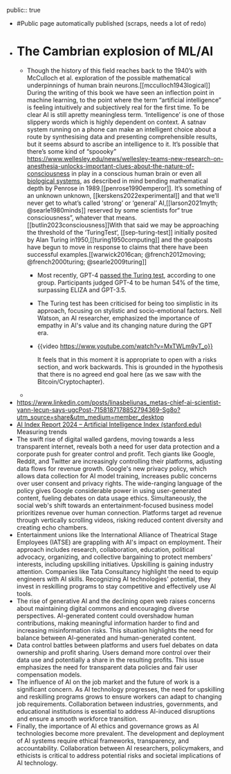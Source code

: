 public:: true

- #Public page automatically published (scraps, needs a lot of redo)
- # The Cambrian explosion of ML/AI
	- Though the history of this field reaches back to the 1940’s with McCulloch et al. exploration of the possible mathematical underpinnings of human brain neurons.[[mcculloch1943logical]] During the writing of this book we have seen an inflection point in machine learning, to the point where the term “artificial intelligence” is feeling intuitively and subjectively real for the first time. To be clear AI is still apretty meaningless term. ‘Intelligence’ is one of those slippery words which is highly dependent on context. A satnav system running on a phone can make an intelligent choice about a route by synthesising data and presenting comprehensible results, but it seems absurd to ascribe an intelligence to it. It’s possible that there’s some kind of “spoooky” https://www.wellesley.edu/news/wellesley-teams-new-research-on-anesthesia-unlocks-important-clues-about-the-nature-of-consciousness in play in a conscious human brain or even all [biological systems](https://www.nature.com/articles/s41598-024-62539-5), as described in mind bending mathematical depth by Penrose in 1989.[[penrose1990emperor]]. It’s something of an unknown unknown, [[kerskens2022experimental]] and that we’ll never get to what’s called ‘strong’ or ‘general’ AI,[[larson2021myth; @searle1980minds]] reserved by some scientists for“ true consciousness”, whatever that means.[[butlin2023consciousness]]With that said we may be approaching the threshold of the ‘TuringTest‘, [[sep-turing-test]] initially posited by Alan Turing in1950,[[turing1950computing]] and the goalposts have begun to move in response to claims that there have been successful examples.[[warwick2016can; @french2012moving; @french2000turing; @searle2009turing]]
		- Most recently, GPT-4 [passed the Turing test](https://www.livescience.com/technology/artificial-intelligence/gpt-4-has-passed-the-turing-test-researchers-claim), according to one group. Participants judged GPT-4 to be human 54% of the time, surpassing ELIZA and GPT-3.5.
		- The Turing test has been criticised for being too simplistic in its approach, focusing on stylistic and socio-emotional factors. Nell Watson, an AI researcher, emphasized the importance of empathy in AI's value and its changing nature during the GPT era.
		- {{video https://www.youtube.com/watch?v=MxTWLm9vT_o}}
		  
		  It feels that in this moment it is appropriate to open with a risks section, and work backwards. This is grounded in the hypothesis that there is no agreed end goal here (as we saw with the Bitcoin/Cryptochapter).
	-
- https://www.linkedin.com/posts/linasbeliunas_metas-chief-ai-scientist-yann-lecun-says-ugcPost-7158187178852794369-Sg8o?utm_source=share&utm_medium=member_desktop
- [AI Index Report 2024 – Artificial Intelligence Index (stanford.edu)](https://aiindex.stanford.edu/report/) Measuring trends
- The swift rise of digital walled gardens, moving towards a less transparent internet, reveals both a need for user data protection and a corporate push for greater control and profit. Tech giants like Google, Reddit, and Twitter are increasingly controlling their platforms, adjusting data flows for revenue growth. Google's new privacy policy, which allows data collection for AI model training, increases public concerns over user consent and privacy rights. The wide-ranging language of the policy gives Google considerable power in using user-generated content, fueling debates on data usage ethics. Simultaneously, the social web's shift towards an entertainment-focused business model prioritizes revenue over human connection. Platforms target ad revenue through vertically scrolling videos, risking reduced content diversity and creating echo chambers.
- Entertainment unions like the International Alliance of Theatrical Stage Employees (IATSE) are grappling with AI's impact on employment. Their approach includes research, collaboration, education, political advocacy, organizing, and collective bargaining to protect members' interests, including upskilling initiatives. Upskilling is gaining industry attention. Companies like Tata Consultancy highlight the need to equip engineers with AI skills. Recognizing AI technologies' potential, they invest in reskilling programs to stay competitive and effectively use AI tools.
- The rise of generative AI and the declining open web raises concerns about maintaining digital commons and encouraging diverse perspectives. AI-generated content could overshadow human contributions, making meaningful information harder to find and increasing misinformation risks. This situation highlights the need for balance between AI-generated and human-generated content.
- Data control battles between platforms and users fuel debates on data ownership and profit sharing. Users demand more control over their data use and potentially a share in the resulting profits. This issue emphasizes the need for transparent data policies and fair user compensation models.
- The influence of AI on the job market and the future of work is a significant concern. As AI technology progresses, the need for upskilling and reskilling programs grows to ensure workers can adapt to changing job requirements. Collaboration between industries, governments, and educational institutions is essential to address AI-induced disruptions and ensure a smooth workforce transition.
- Finally, the importance of AI ethics and governance grows as AI technologies become more prevalent. The development and deployment of AI systems require ethical frameworks, transparency, and accountability. Collaboration between AI researchers, policymakers, and ethicists is critical to address potential risks and societal implications of AI technology.